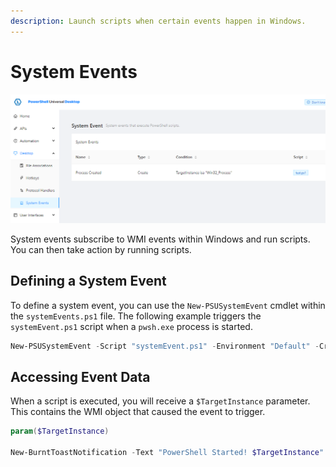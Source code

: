 ```yaml
---
description: Launch scripts when certain events happen in Windows.
---
```


# System Events

![System Events in the Admin Console](<../.gitbook/assets/image (314) (2).png>)

System events subscribe to WMI events within Windows and run scripts. You can then take action by running scripts.&#x20;

## Defining a System Event

To define a system event, you can use the `New-PSUSystemEvent` cmdlet within the `systemEvents.ps1` file. The following example triggers the `systemEvent.ps1` script when a `pwsh.exe` process is started.

```powershell
New-PSUSystemEvent -Script "systemEvent.ps1" -Environment "Default" -Credential "Default" -Type "Create" -Condition "TargetInstance isa `"Win32_Process`" and TargetInstance.Name = `"pwsh.exe`"" -Name "PowerShell Started"
```

## Accessing Event Data

When a script is executed, you will receive a `$TargetInstance` parameter. This contains the WMI object that caused the event to trigger.&#x20;

```powershell
param($TargetInstance)

New-BurntToastNotification -Text "PowerShell Started! $TargetInstance"
```
